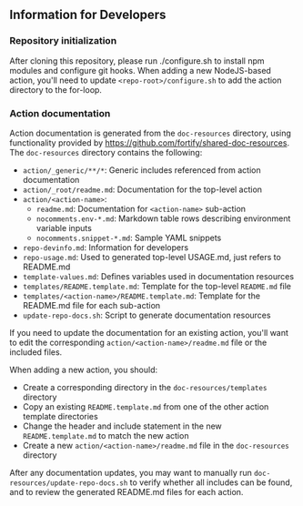 ## Information for Developers

### Repository initialization
After cloning this repository, please run ./configure.sh to install npm modules and configure git hooks. When adding a new NodeJS-based action, you'll need to update `<repo-root>/configure.sh` to add the action directory to the for-loop.

### Action documentation
Action documentation is generated from the `doc-resources` directory, using functionality provided by https://github.com/fortify/shared-doc-resources. The `doc-resources` directory contains the following:

* `action/_generic/**/*`: Generic includes referenced from action documentation
* `action/_root/readme.md`: Documentation for the top-level action
* `action/<action-name>`: 
    * `readme.md`: Documentation for `<action-name>` sub-action
    * `nocomments.env-*.md`: Markdown table rows describing environment variable inputs
    * `nocomments.snippet-*.md`: Sample YAML snippets
* `repo-devinfo.md`: Information for developers
* `repo-usage.md`: Used to generated top-level USAGE.md, just refers to README.md
* `template-values.md`: Defines variables used in documentation resources
* `templates/README.template.md`: Template for the top-level `README.md` file
* `templates/<action-name>/README.template.md`: Template for the README.md file for each sub-action
* `update-repo-docs.sh`: Script to generate documentation resources

If you need to update the documentation for an existing action, you'll want to edit the corresponding `action/<action-name>/readme.md` file or the included files. 

When adding a new action, you should:
* Create a corresponding directory in the `doc-resources/templates` directory
* Copy an existing `README.template.md` from one of the other action template directories
* Change the header and include statement in the new `README.template.md` to match the new action
* Create a new `action/<action-name>/readme.md` file in the `doc-resources` directory

After any documentation updates, you may want to manually run `doc-resources/update-repo-docs.sh` to verify whether all includes can be found, and to review the generated README.md files for each action.

